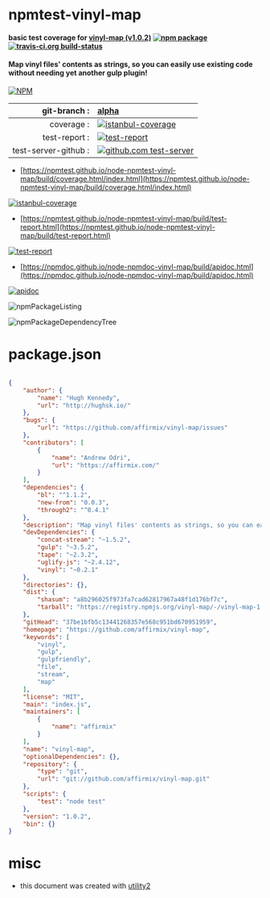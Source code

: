 # npmtest-vinyl-map

#### basic test coverage for  [vinyl-map (v1.0.2)](https://github.com/affirmix/vinyl-map)  [![npm package](https://img.shields.io/npm/v/npmtest-vinyl-map.svg?style=flat-square)](https://www.npmjs.org/package/npmtest-vinyl-map) [![travis-ci.org build-status](https://api.travis-ci.org/npmtest/node-npmtest-vinyl-map.svg)](https://travis-ci.org/npmtest/node-npmtest-vinyl-map)

#### Map vinyl files' contents as strings, so you can easily use existing code without needing yet another gulp plugin!

[![NPM](https://nodei.co/npm/vinyl-map.png?downloads=true&downloadRank=true&stars=true)](https://www.npmjs.com/package/vinyl-map)

| git-branch : | [alpha](https://github.com/npmtest/node-npmtest-vinyl-map/tree/alpha)|
|--:|:--|
| coverage : | [![istanbul-coverage](https://npmtest.github.io/node-npmtest-vinyl-map/build/coverage.badge.svg)](https://npmtest.github.io/node-npmtest-vinyl-map/build/coverage.html/index.html)|
| test-report : | [![test-report](https://npmtest.github.io/node-npmtest-vinyl-map/build/test-report.badge.svg)](https://npmtest.github.io/node-npmtest-vinyl-map/build/test-report.html)|
| test-server-github : | [![github.com test-server](https://npmtest.github.io/node-npmtest-vinyl-map/GitHub-Mark-32px.png)](https://npmtest.github.io/node-npmtest-vinyl-map/build/app/index.html) | | build-artifacts : | [![build-artifacts](https://npmtest.github.io/node-npmtest-vinyl-map/glyphicons_144_folder_open.png)](https://github.com/npmtest/node-npmtest-vinyl-map/tree/gh-pages/build)|

- [https://npmtest.github.io/node-npmtest-vinyl-map/build/coverage.html/index.html](https://npmtest.github.io/node-npmtest-vinyl-map/build/coverage.html/index.html)

[![istanbul-coverage](https://npmtest.github.io/node-npmtest-vinyl-map/build/screenCapture.buildCi.browser.%252Ftmp%252Fbuild%252Fcoverage.lib.html.png)](https://npmtest.github.io/node-npmtest-vinyl-map/build/coverage.html/index.html)

- [https://npmtest.github.io/node-npmtest-vinyl-map/build/test-report.html](https://npmtest.github.io/node-npmtest-vinyl-map/build/test-report.html)

[![test-report](https://npmtest.github.io/node-npmtest-vinyl-map/build/screenCapture.buildCi.browser.%252Ftmp%252Fbuild%252Ftest-report.html.png)](https://npmtest.github.io/node-npmtest-vinyl-map/build/test-report.html)

- [https://npmdoc.github.io/node-npmdoc-vinyl-map/build/apidoc.html](https://npmdoc.github.io/node-npmdoc-vinyl-map/build/apidoc.html)

[![apidoc](https://npmdoc.github.io/node-npmdoc-vinyl-map/build/screenCapture.buildCi.browser.%252Ftmp%252Fbuild%252Fapidoc.html.png)](https://npmdoc.github.io/node-npmdoc-vinyl-map/build/apidoc.html)

![npmPackageListing](https://npmtest.github.io/node-npmtest-vinyl-map/build/screenCapture.npmPackageListing.svg)

![npmPackageDependencyTree](https://npmtest.github.io/node-npmtest-vinyl-map/build/screenCapture.npmPackageDependencyTree.svg)



# package.json

```json

{
    "author": {
        "name": "Hugh Kennedy",
        "url": "http://hughsk.io/"
    },
    "bugs": {
        "url": "https://github.com/affirmix/vinyl-map/issues"
    },
    "contributors": [
        {
            "name": "Andrew Odri",
            "url": "https://affirmix.com/"
        }
    ],
    "dependencies": {
        "bl": "^1.1.2",
        "new-from": "0.0.3",
        "through2": "^0.4.1"
    },
    "description": "Map vinyl files' contents as strings, so you can easily use existing code without needing yet another gulp plugin!",
    "devDependencies": {
        "concat-stream": "~1.5.2",
        "gulp": "~3.5.2",
        "tape": "~2.3.2",
        "uglify-js": "~2.4.12",
        "vinyl": "~0.2.1"
    },
    "directories": {},
    "dist": {
        "shasum": "a8b296025f973fa7cad62817967a48f1d176bf7c",
        "tarball": "https://registry.npmjs.org/vinyl-map/-/vinyl-map-1.0.2.tgz"
    },
    "gitHead": "37be1bfb5c13441268357e568c951bd670951959",
    "homepage": "https://github.com/affirmix/vinyl-map",
    "keywords": [
        "vinyl",
        "gulp",
        "gulpfriendly",
        "file",
        "stream",
        "map"
    ],
    "license": "MIT",
    "main": "index.js",
    "maintainers": [
        {
            "name": "affirmix"
        }
    ],
    "name": "vinyl-map",
    "optionalDependencies": {},
    "repository": {
        "type": "git",
        "url": "git://github.com/affirmix/vinyl-map.git"
    },
    "scripts": {
        "test": "node test"
    },
    "version": "1.0.2",
    "bin": {}
}
```



# misc
- this document was created with [utility2](https://github.com/kaizhu256/node-utility2)
